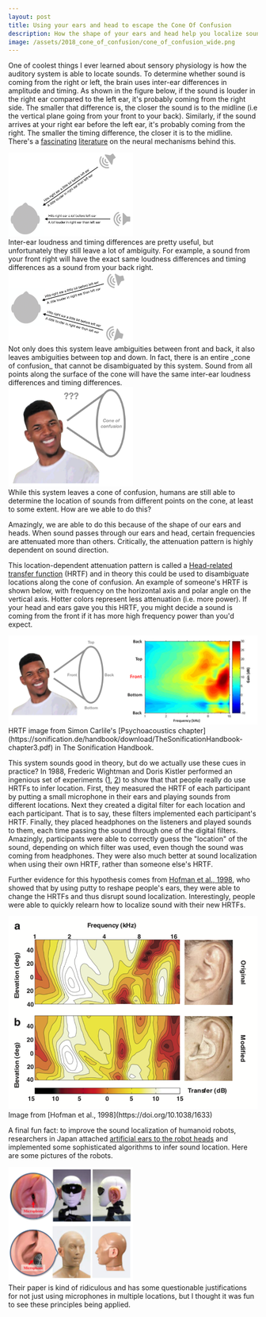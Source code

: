 ```yaml
---
layout: post
title: Using your ears and head to escape the Cone Of Confusion
description: How the shape of your ears and head help you localize sound
image: /assets/2018_cone_of_confusion/cone_of_confusion_wide.png
---
```



One of coolest things I ever learned about sensory physiology is how the auditory system is able to locate sounds. To determine whether sound is coming from the right or left, the brain uses inter-ear differences in amplitude and timing. As shown in the figure below, if the sound is louder in the right ear compared to the left ear, it's probably coming from the right side. The smaller that difference is, the closer the sound is to the midline (i.e the vertical plane going from your front to your back). Similarly, if the sound arrives at your right ear before the left ear, it's probably coming from the right. The smaller the timing difference, the closer it is to the midline. There's a [fascinating](https://en.wikipedia.org/wiki/Coincidence_detection_in_neurobiology#Sound_localization) [literature](https://nba.uth.tmc.edu/homepage/cnjclub/2004spring/McAlpineGrothe2003.pdf) on the neural mechanisms behind this.
<div class="wrapper">
  <img src='/assets/2018_cone_of_confusion/right_and_front_right.png' class="inner" style="position:relative border: #222 2px solid; max-width:50%;" >
</div> 
Inter-ear loudness and timing differences are pretty useful, but unfortunately they still leave a lot of ambiguity. For example, a sound from your front right will have the exact same loudness differences and timing differences as a sound from your back right.
<div class="wrapper">
  <img src='/assets/2018_cone_of_confusion/front_right_and_back_right.png' class="inner" style="position:relative border: #222 2px solid; max-width:50%;" >
</div> 
Not only does this system leave ambiguities between front and back, it also leaves ambiguities between top and down. In fact, there is an entire _cone of confusion_ that cannot be disambiguated by this system. Sound from all points along the surface of the cone will have the same inter-ear loudness differences and timing differences.
<div class="wrapper">
  <img src='/assets/2018_cone_of_confusion/cone_of_confusion.png' class="inner" style="position:relative border: #222 2px solid; max-width:50%;" >
</div> 
While this system leaves a cone of confusion, humans are still able to determine the location of sounds from different points on the cone, at least to some extent. How are we able to do this?

Amazingly, we are able to do this because of the shape of our ears and heads. When sound passes through our ears and head, certain frequencies are attenuated more than others. Critically, the attenuation pattern is highly dependent on sound direction.

This location-dependent attenuation pattern is called a [Head-related transfer function](https://en.wikipedia.org/wiki/Head-related_transfer_function) (HRTF) and in theory this could be used to disambiguate locations along the cone of confusion. An example of someone's HRTF is shown below, with frequency on the horizontal axis and polar angle on the vertical axis. Hotter colors represent less attenuation (i.e. more power). If your head and ears gave you this HRTF, you might decide a sound is coming from the front if it has more high frequency power than you'd expect.

<img src='/assets/2018_cone_of_confusion/cone_and_hrtf.png'>
<div class="caption">
HRTF image from Simon Carlile's [Psychoacoustics chapter](https://sonification.de/handbook/download/TheSonificationHandbook-chapter3.pdf) in The Sonification Handbook.
</div>

This system sounds good in theory, but do we actually use these cues in practice? In 1988, Frederic Wightman and Doris Kistler performed an ingenious set of experiments ([1](http://public.vrac.iastate.edu/~charding/audio/Headphone%20simulation%20of%20free-field%20listening.%20I-%20Stimulus%20synthesis%20-%20J%20Acoust%20Soc%20Am%201989%20-%20Wightman.pdf), [2](http://public.vrac.iastate.edu/~charding/audio/Headphone%20simulation%20of%20free-field%20listening.%20II-%20Psychophysical%20validation%20-%20J%20Acoust%20Soc%20Am%201989%20-%20Wightman.pdf)) to show that that people really do use HRTFs to infer location. First, they measured the HRTF of each participant by putting a small microphone in their ears and playing sounds from different locations. Next they created a digital filter for each location and each participant. That is to say, these filters implemented each participant's HRTF. Finally, they placed headphones on the listeners and played sounds to them, each time passing the sound through one of the digital filters. Amazingly, participants were able to correctly guess the "location" of the sound, depending on which filter was used, even though the sound was coming from headphones. They were also much better at sound localization when using their own HRTF, rather than someone else's HRTF.

Further evidence for this hypothesis comes from [Hofman et al., 1998](https://doi.org/10.1038/1633), who showed that by using putty to reshape people's ears, they were able to change the HRTFs and thus disrupt sound localization. Interestingly, people were able to quickly relearn how to localize sound with their new HRTFs. 

<img src='/assets/2018_cone_of_confusion/putty.png'>
<div class="caption">
Image from [Hofman et al., 1998](https://doi.org/10.1038/1633)
</div>

A final fun fact: to improve the sound localization of humanoid robots, researchers in Japan attached [artificial ears to the robot heads](https://doi.org/10.1007/s10489-014-0544-y) and implemented some sophisticated algorithms to infer sound location. Here are some pictures of the robots.
<div class="wrapper">
  <img src='/assets/2018_cone_of_confusion/robots.png' class="inner" style="position:relative border: #222 2px solid; max-width:50%;" >
</div> 
Their paper is kind of ridiculous and has some questionable justifications for not just using microphones in multiple locations, but I thought it was fun to see these principles being applied.

